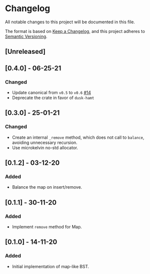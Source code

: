 # Changelog

All notable changes to this project will be documented in this file.

The format is based on [Keep a Changelog](https://keepachangelog.com/en/1.0.0/),
and this project adheres to [Semantic Versioning](https://semver.org/spec/v2.0.0.html).

## [Unreleased]

## [0.4.0] - 06-25-21
### Changed
- Update canonical from `v0.5` to `v0.6` [#14](https://github.com/dusk-network/dusk-kelvin-map/issues/14)
- Deprecate the crate in favor of `dusk-hamt`

## [0.3.0] - 25-01-21
### Changed
- Create an internal `_remove` method, which does not call to `balance`, avoiding unnecessary recursion.
- Use microkelvin no-std allocator.

## [0.1.2] - 03-12-20
### Added
- Balance the map on insert/remove.

## [0.1.1] - 30-11-20
### Added
- Implement `remove` method for Map.

## [0.1.0] - 14-11-20
### Added
- Initial implementation of map-like BST.
